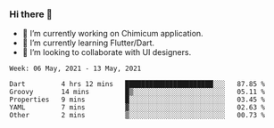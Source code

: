 ### Hi there 👋

<!--
**devcat37/devcat37** is a ✨ _special_ ✨ repository because its `README.md` (this file) appears on your GitHub profile.-->


- 🔭 I’m currently working on Chimicum application.
- 🌱 I’m currently learning Flutter/Dart.
- 👯 I’m looking to collaborate with UI designers.
<!-- - 🤔 I’m looking for help with ... -->

<!--START_SECTION:waka-->
```text
Week: 06 May, 2021 - 13 May, 2021

Dart         4 hrs 12 mins   ██████████████████████░░░   87.85 % 
Groovy       14 mins         █▒░░░░░░░░░░░░░░░░░░░░░░░   05.11 % 
Properties   9 mins          █░░░░░░░░░░░░░░░░░░░░░░░░   03.45 % 
YAML         7 mins          ▓░░░░░░░░░░░░░░░░░░░░░░░░   02.63 % 
Other        2 mins          ▒░░░░░░░░░░░░░░░░░░░░░░░░   00.73 % 
```
<!--END_SECTION:waka-->
